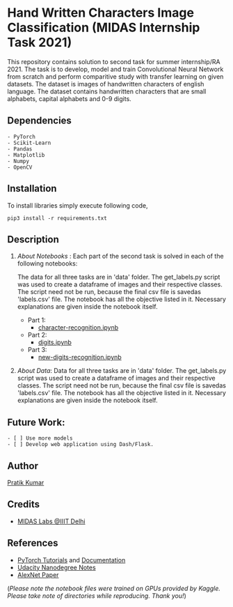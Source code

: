 # Hand Written Characters Image Classification (MIDAS Internship Task 2021)

This repository contains solution to second task for summer internship/RA 2021. The task is to develop, model and train Convolutional Neural Network from scratch and perform comparitive study with transfer learning on given datasets. The dataset is images of handwritten characters of english language. The dataset contains handwritten characters that are small alphabets, capital alphabets and 0-9 digits. 

## Dependencies
    
    - PyTorch
    - Scikit-Learn
    - Pandas
    - Matplotlib
    - Numpy
    - OpenCV

## Installation
To install libraries simply execute following code,

```
pip3 install -r requirements.txt
```
## Description

1. *About Notebooks* : Each part of the second task is solved in each of the following notebooks:

    The data for all three tasks are in 'data' folder. The get_labels.py script was used to create a dataframe of images and their respective classes. The script need not be run, because the final csv file is savedas 'labels.csv' file. The notebook has all the objective listed in it. Necessary explanations are given inside the notebook itself. 
    
    - Part 1: 
        - [character-recognition.ipynb](https://github.com/pr2tik1/midas-task-2/blob/main/character-recognition.ipynb)
    - Part 2: 
        - [digits.ipynb](https://github.com/pr2tik1/midas-task-2/blob/main/digits.ipynb)
    - Part 3:
        - [new-digits-recognition.ipynb](https://github.com/pr2tik1/midas-task-2/blob/main/digits-recognition.ipynb)

2. *About Data*: Data for all three tasks are in 'data' folder. The get_labels.py script was used to create a dataframe of images and their respective classes. The script need not be run, because the final csv file is savedas 'labels.csv' file. The notebook has all the objective listed in it. Necessary explanations are given inside the notebook itself. 

## Future Work: 

    - [ ] Use more models
    - [ ] Develop web application using Dash/Flask.

## Author

[Pratik Kumar](https://pr2tik1.github.io)

## Credits

- [MIDAS Labs @IIIT Delhi](http://midas.iiitd.edu.in) 

## References

- [PyTorch Tutorials](https://pytorch.org/tutorials/) and [Documentation](https://pytorch.org/docs/stable/index.html) 
- [Udacity Nanodegree Notes](https://github.com/udacity/deep-learning-v2-pytorch)
- [AlexNet Paper](https://papers.nips.cc/paper/2012/file/c399862d3b9d6b76c8436e924a68c45b-Paper.pdf) 

(*Please note the notebook files were trained on GPUs provided by Kaggle. Please take note of directories while reproducing. Thank you!*)
